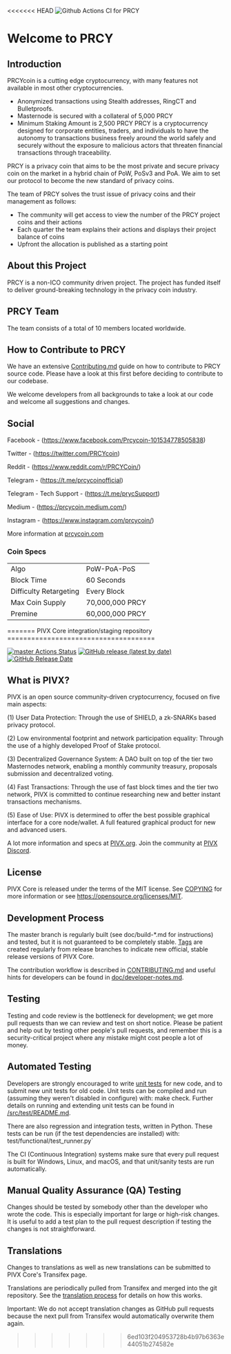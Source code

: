 <<<<<<< HEAD
![Github Actions CI for PRCY](https://github.com/PRCYCoin/PRCYCoin/workflows/Github%20Actions%20CI%20for%20PRCY/badge.svg?branch=master)

Welcome to PRCY
=====================================


## Introduction

PRCYcoin is a cutting edge cryptocurrency, with many features not available in most other cryptocurrencies.
- Anonymized transactions using Stealth addresses, RingCT and Bulletproofs.
- Masternode is secured with a collateral of 5,000 PRCY
- Minimum Staking Amount is 2,500 PRCY
PRCY is a cryptocurrency designed for corporate entities, traders, and individuals to have the autonomy to transactions business freely around the world safely and securely without the exposure to malicious actors that threaten financial transactions through traceability.

PRCY is a privacy coin that aims to be the most private and secure privacy coin on the market in a hybrid chain of PoW, PoSv3 and PoA. We aim to set our protocol to become the new standard of privacy coins.

The team of PRCY solves the trust issue of privacy coins and their management as follows:
- The community will get access to view the number of the PRCY project coins and their actions
- Each quarter the team explains their actions and displays their project balance of coins
- Upfront the allocation is published as a starting point

## About this Project

PRCY is a non-ICO community driven project. The project has funded itself to deliver ground-breaking technology in the privacy coin industry.

## PRCY Team

The team consists of a total of 10 members located worldwide.

## How to Contribute to PRCY

We have an extensive [Contributing.md](https://github.com/PRCYCoin/PRCYCoin/blob/master/CONTRIBUTING.md) guide on how to contribute to PRCY source code.
Please have a look at this first before deciding to contribute to our codebase.

We welcome developers from all backgrounds to take a look at our code and welcome all suggestions and changes.

## Social

Facebook - (https://www.facebook.com/Prcycoin-101534778505838)

Twitter - (https://twitter.com/PRCYcoin)

Reddit - (https://www.reddit.com/r/PRCYCoin/)

Telegram - (https://t.me/prcycoinofficial) 

Telegram - Tech Support - (https://t.me/prycSupport)

Medium - (https://prcycoin.medium.com/)

Instagram - (https://www.instagram.com/prcycoin/)

More information at [prcycoin.com](https://prcycoin.com)

### Coin Specs
<table>
<tr><td>Algo</td><td>PoW-PoA-PoS</td></tr>
<tr><td>Block Time</td><td>60 Seconds</td></tr>
<tr><td>Difficulty Retargeting</td><td>Every Block</td></tr>
<tr><td>Max Coin Supply</td><td>70,000,000 PRCY</td></tr>
<tr><td>Premine</td><td>60,000,000 PRCY</td></tr>
</table>
=======
PIVX Core integration/staging repository
=====================================

[![master Actions Status](https://github.com/PIVX-Project/PIVX/workflows/CI%20Actions%20for%20PIVX/badge.svg)](https://github.com/PIVX-Project/PIVX/actions)
[![GitHub release (latest by date)](https://img.shields.io/github/v/release/PIVX-Project/pivx?color=%235c4b7d&cacheSeconds=3600)](https://github.com/PIVX-Project/PIVX/releases)
[![GitHub Release Date](https://img.shields.io/github/release-date/PIVX-Project/pivx?color=%235c4b7d&cacheSeconds=3600)](https://github.com/PIVX-Project/PIVX/releases)

## What is PIVX?

PIVX is an open source community-driven cryptocurrency, focused on five main aspects:

(1) User Data Protection: Through the use of SHIELD, a zk-SNARKs based privacy protocol.

(2) Low environmental footprint and network participation equality: Through the use of a highly developed Proof of Stake protocol.

(3) Decentralized Governance System: A DAO built on top of the tier two Masternodes network, enabling a monthly community treasury, proposals submission and decentralized voting.

(4) Fast Transactions: Through the use of fast block times and the tier two network, PIVX is committed to continue researching new and better instant transactions mechanisms.

(5) Ease of Use: PIVX is determined to offer the best possible graphical interface for a core node/wallet. A full featured graphical product for new and advanced users.

A lot more information and specs at [PIVX.org](https://www.pivx.org/). Join the community at [PIVX Discord](https://discordapp.com/invite/jzqVsJd).

## License
PIVX Core is released under the terms of the MIT license. See [COPYING](https://github.com/PIVX-Project/PIVX/blob/master/COPYING) for more information or see https://opensource.org/licenses/MIT.

## Development Process

The master branch is regularly built (see doc/build-*.md for instructions) and tested, but it is not guaranteed to be completely stable. [Tags](https://github.com/PIVX-Project/PIVX/tags) are created regularly from release branches to indicate new official, stable release versions of PIVX Core.

The contribution workflow is described in [CONTRIBUTING.md](https://github.com/PIVX-Project/PIVX/blob/master/CONTRIBUTING.md) and useful hints for developers can be found in [doc/developer-notes.md](https://github.com/PIVX-Project/PIVX/blob/master/doc/developer-notes.md).

## Testing

Testing and code review is the bottleneck for development; we get more pull requests than we can review and test on short notice. Please be patient and help out by testing other people's pull requests, and remember this is a security-critical project where any mistake might cost people a lot of money.

## Automated Testing

Developers are strongly encouraged to write [unit tests](https://github.com/PIVX-Project/PIVX/blob/master/src/test/README.md) for new code, and to submit new unit tests for old code. Unit tests can be compiled and run (assuming they weren't disabled in configure) with: make check. Further details on running and extending unit tests can be found in [/src/test/README.md](https://github.com/PIVX-Project/PIVX/blob/master/src/test/README.md).

There are also regression and integration tests, written in Python. These tests can be run (if the test dependencies are installed) with: test/functional/test_runner.py`

The CI (Continuous Integration) systems make sure that every pull request is built for Windows, Linux, and macOS, and that unit/sanity tests are run automatically.

## Manual Quality Assurance (QA) Testing

Changes should be tested by somebody other than the developer who wrote the code. This is especially important for large or high-risk changes. It is useful to add a test plan to the pull request description if testing the changes is not straightforward.

## Translations

Changes to translations as well as new translations can be submitted to PIVX Core's Transifex page.

Translations are periodically pulled from Transifex and merged into the git repository. See the [translation process](https://github.com/PIVX-Project/PIVX/blob/master/doc/translation_process.md) for details on how this works.

Important: We do not accept translation changes as GitHub pull requests because the next pull from Transifex would automatically overwrite them again.
>>>>>>> 6ed103f204953728b4b97b6363e44051b274582e
